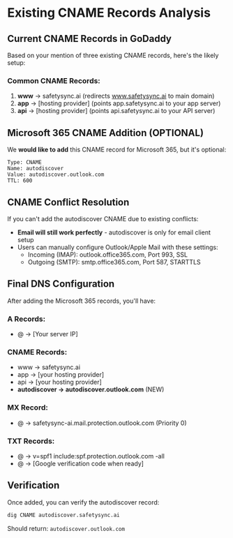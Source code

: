# Existing CNAME Records Analysis

## Current CNAME Records in GoDaddy

Based on your mention of three existing CNAME records, here's the likely setup:

### Common CNAME Records:
1. **www** → safetysync.ai (redirects www.safetysync.ai to main domain)
2. **app** → [hosting provider] (points app.safetysync.ai to your app server)
3. **api** → [hosting provider] (points api.safetysync.ai to your API server)

## Microsoft 365 CNAME Addition (OPTIONAL)

We **would like to add** this CNAME record for Microsoft 365, but it's optional:

```
Type: CNAME
Name: autodiscover
Value: autodiscover.outlook.com
TTL: 600
```

## CNAME Conflict Resolution

If you can't add the autodiscover CNAME due to existing conflicts:
- **Email will still work perfectly** - autodiscover is only for email client setup
- Users can manually configure Outlook/Apple Mail with these settings:
  - Incoming (IMAP): outlook.office365.com, Port 993, SSL
  - Outgoing (SMTP): smtp.office365.com, Port 587, STARTTLS

## Final DNS Configuration

After adding the Microsoft 365 records, you'll have:

### A Records:
- @ → [Your server IP]

### CNAME Records:
- www → safetysync.ai
- app → [your hosting provider]
- api → [your hosting provider]  
- **autodiscover → autodiscover.outlook.com** (NEW)

### MX Record:
- @ → safetysync-ai.mail.protection.outlook.com (Priority 0)

### TXT Records:
- @ → v=spf1 include:spf.protection.outlook.com -all
- @ → [Google verification code when ready]

## Verification

Once added, you can verify the autodiscover record:
```bash
dig CNAME autodiscover.safetysync.ai
```

Should return: `autodiscover.outlook.com`
